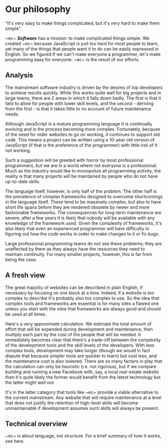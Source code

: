 # Our philosophy #

"It's very easy to make things complicated, but it's very hard to make them simple".

~ec~ **_Software_** has a mission: to make complicated things simple. We created ~ec~ because JavaScript is just too hard for most people to learn, yet many of the things that people want it to do can be easily expressed in English. So we figured if we can't make everyone a programmer, let's make programming easy for everyone. ~ec~ is the result of our efforts.

## Analysis ##

The mainstream software industry is driven by the desires of top developers to achieve results quickly. While this works quite well for big projects and in large teams, there are 2 areas in which it falls down badly. The first is that it fails to allow for people with lower skill levels, and the second - deriving from the first - is that it takes little to no account of future maintenance needs.

Although JavaScript is a mature programming language it is continually evolving and in the process becoming more complex. Fortunately, because of the need for older websites to go on working, it continues to support old code. This means a project can be written using a 10-year old version of JavaScript (if that is the preference of the programmer) with little risk of it not working.

Such a suggestion will be greeted with horror by most professional programmers, but we are in a world where not everyone is a professional. Much as the industry would like to monopolize all programming activity, the reality is that many projects will be maintained by people who do not have up-to-date skills.

The language itself, however, is only half of the problem. The other half is the prevalence of complex frameworks designed to overcome shortcomings in the language itself. These tend to be massively complex, but also to have short life spans before they are rendered obsolete by newer and more fashionable frameworks. The consequences for long-term maintenance are severe; after a few years it is likely that nobody will be available with any knowledge of the framework used. Given the complexity of frameworks, it's also likely that even an experienced programmer will have difficulty in figuring out how the code works in order to make changes to it or fix bugs.

Large professional programming teams do not see these problems; they are unaffected by them as they always have the resources they need to maintain continuity. For many smaller projects, however, this is far from being the case.

## A fresh view ##

The great majority of websites can be described in plain English, if necessary by focusing on one block at a time. Indeed, if a website is too complex to describe it's probably also too complex to use. So the idea that complex tools and frameworks are essential is for many sites a flawed one unless you start with the view that frameworks are always good and should be used at all times.

Here's a very approximate calculation. We estimate the total amount of effort that will be expended during development and maintenance, then multiply each part by the cost of the people that will be needed. It immediately becomes clear that there's a trade-off between the complexity of the development tools and the skill levels of the developers. With less complex tools, development may take longer (though we would in fact dispute that because simpler tools are quicker to learn) but cost less, and the maintenance cost is also lowered. There are so many factors in play that the calculation can only be heuristic (i.e. not rigorous), but if we compare building and running a new Facebook with, say, a local real-estate website then it's quite likely the former would benefit from the latest technology but the latter might well not.

It's in the latter category that tools like ~ec~ provide a viable alternative to the current mainstream. Any website that will require maintenance at a level that does not justify the retention of high-level skills will become unmaintainable if development assumes such skills will always be present.

## Technical overview ##

~ec~ is about language, not structure. For a brief summary of how it works, see here.
